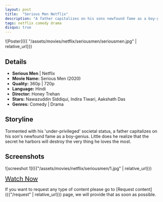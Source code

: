 ```yaml
---
layout: post
title:  "Serious Men Netflix"
description: "A father capitalizes on his sons newfound fame as a boy-genius. Little does he realize that the secret he harbors will destroy the very thing he loves the most."
tags: netflix comedy drama
disqus: true
---
```


![Poster]({{ "/assets/movies/netflix/seriousmen/seriousmen.jpg" | relative_url}})

## Details

* **Serious Men** \| Netflix
* **Movie Name:** Serious Men (2020)
* **Quality:** 360p \| 720p
* **Language:** Hindi
* **Director:** Honey Trehan
* **Stars:** Nawazuddin Siddiqui, Indira Tiwari, Aakshath Das
* **Genres:** Comedy \| Drama

## Storyline

Tormented with his 'under-privileged' societal status, a father capitalizes on his son's newfound fame as a boy-genius. Little does he realize that the secret he harbors will destroy the very thing he loves the most.

## Screenshots

![screeshot 1]({{"/assets/movies/netflix/seriousmen/1.jpg" | relative_url}})
<br>
<!-- ![screeshot 2]({{"/assets/movies/netflix/seriousmen/2.jpg" | relative_url}})
<br>
![screeshot 3]({{"/assets/movies/netflix/seriousmen/3.jpg" | relative_url}})
<br> -->

<a class="btn card_btn" href="{{ '/movies/netflix/seriousmen' | relative_url}}" style="font-size:20px" target="_blank">Watch Now</a>

If you want to request any type of content please go to [Request content]({{"/request" | relative_url}}) page, we will provide that as soon as possible.
